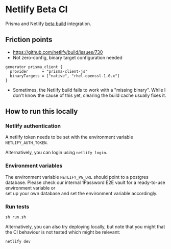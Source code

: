 # Netlify Beta CI

Prisma and Netlify [beta build](https://build-beta.netlify.app/) integration.

## Friction points

- https://github.com/netlify/build/issues/730
- Not zero-config, binary target configuration needed

```prisma
generator prisma_client {
  provider      = "prisma-client-js"
  binaryTargets = ["native", "rhel-openssl-1.0.x"]
}
```

- Sometimes, the Netlify build fails to work with a "missing binary". While I don't know the cause of this yet, clearing the build cache usually fixes it.

## How to run this locally

### Netlify authentication

A netlify token needs to be set with the environment variable `NETLIFY_AUTH_TOKEN`.

Alternatively, you can login using `netlify login`.

### Environment variables

The environment variable `NETLIFY_PG_URL` should point to a postgres database.
Please check our internal 1Password E2E vault for a ready-to-use environment variable or  
set up your own database and set the environment variable accordingly.

### Run tests

```shell script
sh run.sh
```

Alternatively, you can also try deploying locally, but note that you might that the CI behaviour is not tested which might be relevant:

```shell script
netlify dev
```
